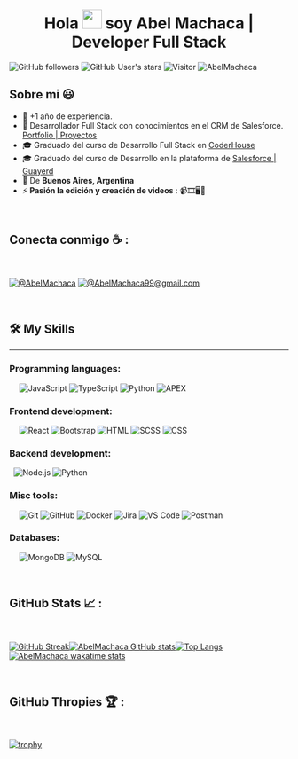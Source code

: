 
<h1 align="center">Hola <img src="https://media.giphy.com/media/hvRJCLFzcasrR4ia7z/giphy.gif" width="35"> soy Abel Machaca | Developer Full Stack</h1>

![GitHub followers](https://img.shields.io/github/followers/AbelMachaca?style=social) ![GitHub User's stars](https://img.shields.io/github/stars/AbelMachaca?style=social) ![Visitor](https://visitor-badge.laobi.icu/badge?page_id=AbelMachaca.repoName) <img src="https://komarev.com/ghpvc/?username=AbelMachaca" alt="AbelMachaca" />

## Sobre mi 😃

- 🏢 +1 año de experiencia. 
- 🏢 Desarrollador Full Stack con conocimientos en el CRM de Salesforce. [Portfolio | Proyectos](https://portfolio-abel.onrender.com/)
- 🎓 Graduado del curso de Desarrollo Full Stack en [CoderHouse](https://www.coderhouse.com/ar/certificados/6407aed29b2f75000e606b41)
- 🎓 Graduado del curso de Desarrollo en la plataforma de [Salesforce | Guayerd](https://drive.google.com/file/d/1IWil6iKFgBukwaWwzOMyrFEHOSrjCeIM/view)
- 🏡 De **Buenos Aires, Argentina**
- ⚡ **Pasión la edición y creación de videos** :  📹🎞🖥🎼

<br>

## Conecta conmigo ☕ :

<br>

[![@AbelMachaca](https://img.icons8.com/fluency/48/000000/linkedin.png "@abelmachaca")](https://www.linkedin.com/in/abelmachaca/) [![@AbelMachaca99@gmail.com](https://img.icons8.com/fluency/48/000000/apple-mail.png "@AbelMachaca99@gmail.com")](abelmachaca99@gmail.com)

<br>


## 🛠️ My Skills
-------------------
### Programming languages:
&emsp;
![JavaScript](https://img.shields.io/badge/-JavaScript-000?&logo=JavaScript)
![TypeScript](https://img.shields.io/badge/-TypeScript-000?&logo=TypeScript&logoColor=007ACC)
![Python](https://img.shields.io/badge/-Python-000?&logo=Python)
![APEX](https://img.shields.io/badge/-APEX-000?&logo=Salesforce)
### Frontend development:
&emsp;
![React](https://img.shields.io/badge/-React-000?&logo=React)
![Bootstrap](https://img.shields.io/badge/-Bootstrap-05122A?style=flat&logo=bootstrap&logoColor=563D7C)
![HTML](https://img.shields.io/badge/-HTML-000?&logo=HTML5)
![SCSS](https://img.shields.io/badge/-SCSS-000?&logo=Sass)
![CSS](https://img.shields.io/badge/-CSS-000?&logo=CSS3)
### Backend development:
&nbsp;
![Node.js](https://img.shields.io/badge/-Node.js-05122A?style=flat&logo=node.js)
![Python](https://img.shields.io/badge/-Python-000?&logo=Python)
### Misc tools:
&emsp;
![Git](https://img.shields.io/badge/-Git-000?&logo=Git)
![GitHub](https://img.shields.io/badge/-GitHub-000?&logo=GitHub)
![Docker](https://img.shields.io/badge/-Docker-000?&logo=Docker)
![Jira](https://img.shields.io/badge/-Jira-000?&logo=Jira)
![VS Code](https://img.shields.io/badge/-VS%20Code-000?&logo=Visual-Studio-Code)
![Postman](https://img.shields.io/badge/-Postman-000?&logo=Postman)



### Databases:
&emsp;
![MongoDB](https://img.shields.io/badge/-MongoDB-000?&logo=MongoDB)
![MySQL](https://img.shields.io/badge/-MySQL-000?&logo=MySQL)



<br>

## GitHub Stats 📈 :

<br>

[![GitHub Streak](https://github-readme-streak-stats.herokuapp.com?user=AbelMachaca&theme=algolia&date_format=M%20j%5B%2C%20Y%5D)](https://git.io/streak-stats)[![AbelMachaca GitHub stats](https://github-readme-stats.vercel.app/api?username=AbelMachaca&theme=algolia)](https://github.com/AbelMachaca/github-readme-stats)[![Top Langs](https://github-readme-stats.vercel.app/api/top-langs/?username=AbelMachaca&theme=algolia&langs_count=6)](https://github.com/AbelMachaca/github-readme-stats)[![AbelMachaca wakatime stats](https://github-readme-stats.vercel.app/api/wakatime?username=AbelMachaca&theme=algolia)](https://github.com/AbelMachaca/github-readme-stats)

<br>

## GitHub Thropies 🏆 :

<br>

[![trophy](https://github-profile-trophy.vercel.app/?username=AbelMachaca)](https://github.com/AbelMachaca/github-profile-trophy)

<br>



  
